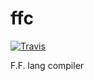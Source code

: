# ffc
[![Travis](https://img.shields.io/travis/vaartis/ffc.svg)](https://travis-ci.org/vaartis/ffc/)

F.F. lang compiler

